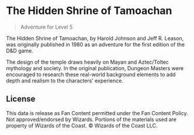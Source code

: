 # The Hidden Shrine of Tamoachan

> Adventure for Level 5

The Hidden Shrine of Tamoachan, by Harold Johnson and Jeff R. Leason, was originally published in 1980 as an adventure for the first edition of the D&D game.

The design of the temple draws heavily on Mayan and Aztec/Toltec mythology and society. In the original publication, Dungeon Masters were encouraged to research these real-world background elements to add depth and realism to the characters' experience.

## License

This data is release as Fan Content permitted under the Fan Content Policy. Not approved/endorsed by Wizards. Portions of the materials used are property of Wizards of the Coast. © Wizards of the Coast LLC.
